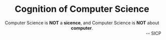 <!DOCTYPE html PUBLIC "-//W3C//DTD XHTML 1.0 Transitional//EN" "http://www.w3.org/TR/xhtml1/DTD/xhtml1-transitional.dtd"><?xml version="1.0" encoding="utf-8"?><html xmlns="http://www.w3.org/1999/xhtml" xml:lang="en" lang="en"><head><meta charset='utf-8'><meta name="viewport" content="width=device-width, initial-scale=1.0, maximum-scale=1.0">
<title>Cognition of Computer Science</title><link id="MainCSS" type="text/css" rel="stylesheet" href="../static/stylesheets/main.css"/><script type="text/javascript" src=""></script></head><body>
<div align="center"><h1>Cognition of Computer Science</h1><div>

<div>
	<div>Computer Science is <strong>NOT</strong> a <strong>sicence</strong>, and Computer Science is <strong>NOT</strong> about <strong>computer</strong>.</div>
	<div align="right"> -- SICP </div>
</div>




</body></html>